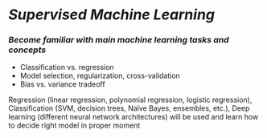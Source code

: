 # ***Supervised Machine Learning***
### ***Become familiar with main machine learning tasks and concepts***
  - Classification vs. regression
  - Model selection, regularization, cross-validation
  - Bias vs. variance tradeoff

Regression (linear regression, polynomial regression, logistic regression), Classification (SVM, decision trees, Naïve Bayes, ensembles, etc.), Deep learning (different neural network architectures) will be used and learn how to decide right model in proper moment
